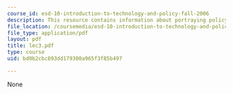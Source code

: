 ```yaml
---
course_id: esd-10-introduction-to-technology-and-policy-fall-2006
description: This resource contains information about portraying policy problems.
file_location: /coursemedia/esd-10-introduction-to-technology-and-policy-fall-2006/bd0b2cbc893dd179300a965f3f85b497_lec3.pdf
file_type: application/pdf
layout: pdf
title: lec3.pdf
type: course
uid: bd0b2cbc893dd179300a965f3f85b497

---
```

None